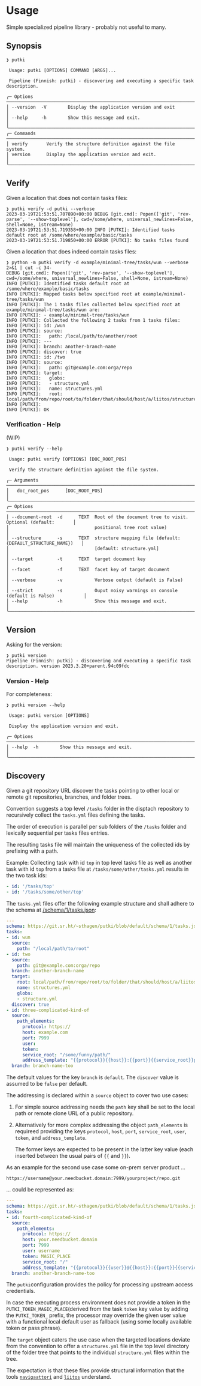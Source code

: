 # Usage

Simple specialized pipeline library - probably not useful to many.

## Synopsis

```console
❯ putki

 Usage: putki [OPTIONS] COMMAND [ARGS]...

 Pipeline (Finnish: putki) - discovering and executing a specific task description.

╭─ Options ───────────────────────────────────────────────────────────────────────────────────╮
│ --version  -V        Display the application version and exit                               │
│ --help     -h        Show this message and exit.                                            │
╰─────────────────────────────────────────────────────────────────────────────────────────────╯
╭─ Commands ──────────────────────────────────────────────────────────────────────────────────╮
│ verify       Verify the structure definition against the file system.                       │
│ version      Display the application version and exit.                                      │
╰─────────────────────────────────────────────────────────────────────────────────────────────╯
```

## Verify

Given a location that does not contain tasks files:

```console
❯ putki verify -d putki --verbose
2023-03-19T21:53:51.707890+00:00 DEBUG [git.cmd]: Popen(['git', 'rev-parse', '--show-toplevel'], cwd=/some/where, universal_newlines=False, shell=None, istream=None)
2023-03-19T21:53:51.719358+00:00 INFO [PUTKI]: Identified tasks default root at /some/where/example/basic/tasks
2023-03-19T21:53:51.719850+00:00 ERROR [PUTKI]: No tasks files found
```

Given a location that does indeed contain tasks files:

```console
❯ python -m putki verify -d example/minimal-tree/tasks/wun --verbose 2>&1 | cut -c 34-
DEBUG [git.cmd]: Popen(['git', 'rev-parse', '--show-toplevel'], cwd=/some/where, universal_newlines=False, shell=None, istream=None)
INFO [PUTKI]: Identified tasks default root at /some/where/example/basic/tasks
INFO [PUTKI]: Mapped tasks below specified root at example/minimal-tree/tasks/wun
INFO [PUTKI]: The 1 tasks files collected below specified root at example/minimal-tree/tasks/wun are:
INFO [PUTKI]: - example/minimal-tree/tasks/wun
INFO [PUTKI]: Collected the following 2 tasks from 1 tasks files:
INFO [PUTKI]: id: /wun
INFO [PUTKI]: source:
INFO [PUTKI]:   path: /local/path/to/another/root
INFO [PUTKI]: ---
INFO [PUTKI]: branch: another-branch-name
INFO [PUTKI]: discover: true
INFO [PUTKI]: id: /two
INFO [PUTKI]: source:
INFO [PUTKI]:   path: git@example.com:orga/repo
INFO [PUTKI]: target:
INFO [PUTKI]:   globs:
INFO [PUTKI]:   - structure.yml
INFO [PUTKI]:   name: structures.yml
INFO [PUTKI]:   root: local/path/from/repo/root/to/folder/that/should/host/a/liitos/structures/file
INFO [PUTKI]:
INFO [PUTKI]: OK
```

### Verification - Help

(WIP)

```console
❯ putki verify --help

 Usage: putki verify [OPTIONS] [DOC_ROOT_POS]

 Verify the structure definition against the file system.

╭─ Arguments ─────────────────────────────────────────────────────────────────────────────────╮
│   doc_root_pos      [DOC_ROOT_POS]                                                          │
╰─────────────────────────────────────────────────────────────────────────────────────────────╯
╭─ Options ───────────────────────────────────────────────────────────────────────────────────╮
│ --document-root  -d      TEXT  Root of the document tree to visit. Optional (default:       │
│                                positional tree root value)                                  │
│ --structure      -s      TEXT  structure mapping file (default: {DEFAULT_STRUCTURE_NAME})   │
│                                [default: structure.yml]                                     │
│ --target         -t      TEXT  target document key                                          │
│ --facet          -f      TEXT  facet key of target document                                 │
│ --verbose        -v            Verbose output (default is False)                            │
│ --strict         -s            Ouput noisy warnings on console (default is False)           │
│ --help           -h            Show this message and exit.                                  │
╰─────────────────────────────────────────────────────────────────────────────────────────────╯
```

## Version

Asking for the version:

```console
❯ putki version
Pipeline (Finnish: putki) - discovering and executing a specific task description. version 2023.3.20+parent.94c09fdc
```

### Version - Help

For completeness:

```console
❯ putki version --help

 Usage: putki version [OPTIONS]

 Display the application version and exit.

╭─ Options ───────────────────────────────────────────────────────────────────────────────────╮
│ --help  -h        Show this message and exit.                                               │
╰─────────────────────────────────────────────────────────────────────────────────────────────╯
```

## Discovery

Given a git repository URL discover the tasks pointing to other local or remote git repositories, branches, and folder trees.

Convention suggests a top level `/tasks` folder in the disptach repository to recursively collect the `tasks.yml` files defining the tasks.

The order of execution is parallel per sub folders of the `/tasks` folder and lexically sequential per tasks files entries.

The resulting tasks file will maintain the uniqueness of the collected ids by prefixing with a path.

Example: Collecting task with id `top` in top level tasks file as well as another task with id `top` from a tasks file at `/tasks/some/other/tasks.yml` results in the two task ids:

```yaml
- id: '/tasks/top'
- id: '/tasks/some/other/top'
```

The `tasks.yml` files offer the following example structure and shall adhere to the schema at
[/schema/1/tasks.json](https://git.sr.ht/~sthagen/putki/blob/default/schema/1/tasks.json):

```yaml
---
schema: https://git.sr.ht/~sthagen/putki/blob/default/schema/1/tasks.json
tasks:
- id: wun
  source:
    path: "/local/path/to/root"
- id: two
  source:
    path: git@example.com:orga/repo
  branch: another-branch-name
  target:
    root: local/path/from/repo/root/to/folder/that/should/host/a/liitos/structures/file
    name: structures.yml
    globs:
    - structure.yml
  discover: true
- id: three-complicated-kind-of
  source:
    path_elements:
      protocol: https://
      host: example.com
      port: 7999
      user:
      token:
      service_root: "/some/funny/path/"
      address_template: "{{protocol}}{{host}}:{{port}}{{service_root}}project/orga/repos/repo"
  branch: branch-name-too
```

The default values for the key `branch` is `default`.
The `discover` value is assumed to be `false` per default.

The addressing is declared within a `source` object to cover two use cases:

1. For simple source addressing needs the `path` key shall be set to the local path or remote clone URL of a public repository.
2. Alternatively for more complex addressing the object `path_elements` is requireed providing the keys `protocol`, `host`, `port`, `service_root`, `user`, `token`, and `address_template`.

    The former keys are expected to be present in the latter key value (each inserted between the usual pairs of `{{` and `}}`).

As an example for the second use case some on-prem server product ...
```
https://username@your.needbucket.domain:7999/yourproject/repo.git
```

... could be represented as:
```yaml
---
schema: https://git.sr.ht/~sthagen/putki/blob/default/schema/1/tasks.json
tasks:
- id: fourth-complicated-kind-of
  source:
    path_elements:
      protocol: https://
      host: your.needbucket.domain
      port: 7999
      user: username
      token: MAGIC_PLACE
      service_root: "/"
      address_template: "{{protocol}}{{user}}@{{host}}:{{port}}{{service_root}}yourproject/repo.git"
  branch: another-branch-name-too
```

The `putki`configuration provides the policy for processing upstream access credentials.

In case the executing process environment does not provide a token in the `PUTKI_TOKEN_MAGIC_PLACE`(derived from the task `token` key value by adding the `PUTKI_TOKEN_` prefix, the processor may override the given user value with a functional local default user as fallback (using some locally available token or pass phrase).

The `target` object caters the use case when the targeted locations deviate from the convention to
offer a `structures.yml` file in the top level directory of the folder tree that points to the
individual `structure.yml` files within the tree.

The expectation is that these files provide structural information that the tools
[`navigaattori`](https://pypi.python.org/pypi/navigaattori/) and [`liitos`](https://pypi.python.org/pypi/liitos/) understand.
